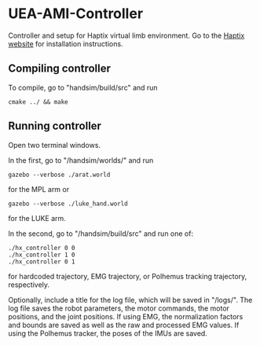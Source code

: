 # UEA-AMI-Controller
Controller and setup for Haptix virtual limb environment. Go to the [Haptix website](http://gazebosim.org/haptix) for installation instructions.

## Compiling controller
To compile, go to "handsim/build/src" and run
```
cmake ../ && make
```

## Running controller
Open two terminal windows.

In the first, go to "/handsim/worlds/" and run
```
gazebo --verbose ./arat.world
```
for the MPL arm or
```
gazebo --verbose ./luke_hand.world
```
for the LUKE arm.


In the second, go to "/handsim/build/src" and run one of:
```
./hx_controller 0 0
./hx_controller 1 0
./hx_controller 0 1
```
for hardcoded trajectory, EMG trajectory, or Polhemus tracking trajectory, respectively.

Optionally, include a title for the log file, which will be saved in "/logs/". The log file saves the robot parameters, the motor commands, the motor positions, and the joint positions. If using EMG, the normalization factors and bounds are saved as well as the raw and processed EMG values. If using the Polhemus tracker, the poses of the IMUs are saved.